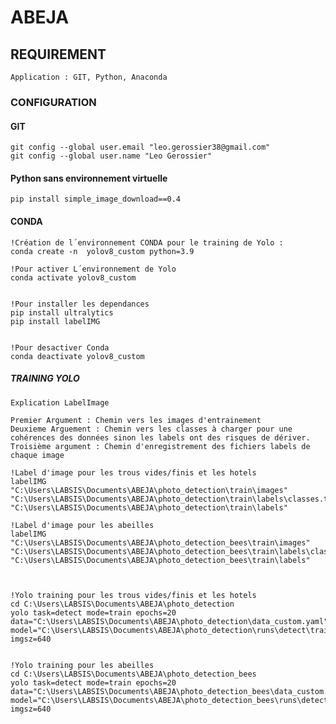 # ABEJA

## REQUIREMENT 

    Application : GIT, Python, Anaconda

### CONFIGURATION 

#### GIT 

    git config --global user.email "leo.gerossier38@gmail.com"
    git config --global user.name "Leo Gerossier"


#### Python sans environnement virtuelle 

    pip install simple_image_download==0.4   




#### CONDA 

    !Création de l´environnement CONDA pour le training de Yolo : 
    conda create -n  yolov8_custom python=3.9

    !Pour activer L´environnement de Yolo
    conda activate yolov8_custom  


    !Pour installer les dependances
    pip install ultralytics
    pip install labelIMG  


    !Pour desactiver Conda 
    conda deactivate yolov8_custom  




##### TRAINING YOLO  

    Explication LabelImage 

    Premier Argument : Chemin vers les images d'entrainement 
    Deuxieme Arguement : Chemin vers les classes à charger pour une cohérences des données sinon les labels ont des risques de dériver.
    Troisième argument : Chemin d'enregistrement des fichiers labels de chaque image

    !Label d'image pour les trous vides/finis et les hotels 
    labelIMG "C:\Users\LABSIS\Documents\ABEJA\photo_detection\train\images" "C:\Users\LABSIS\Documents\ABEJA\photo_detection\train\labels\classes.txt" "C:\Users\LABSIS\Documents\ABEJA\photo_detection\train\labels"
    
    !Label d'image pour les abeilles 
    labelIMG "C:\Users\LABSIS\Documents\ABEJA\photo_detection_bees\train\images" "C:\Users\LABSIS\Documents\ABEJA\photo_detection_bees\train\labels\classes.txt" "C:\Users\LABSIS\Documents\ABEJA\photo_detection_bees\train\labels"
    
    

    !Yolo training pour les trous vides/finis et les hotels
    cd C:\Users\LABSIS\Documents\ABEJA\photo_detection
    yolo task=detect mode=train epochs=20 data="C:\Users\LABSIS\Documents\ABEJA\photo_detection\data_custom.yaml" model="C:\Users\LABSIS\Documents\ABEJA\photo_detection\runs\detect\train8\weights\best.pt" imgsz=640   


    !Yolo training pour les abeilles 
    cd C:\Users\LABSIS\Documents\ABEJA\photo_detection_bees
    yolo task=detect mode=train epochs=20 data="C:\Users\LABSIS\Documents\ABEJA\photo_detection_bees\data_custom.yaml" model="C:\Users\LABSIS\Documents\ABEJA\photo_detection_bees\runs\detect\train2\weights\best.pt"  imgsz=640   